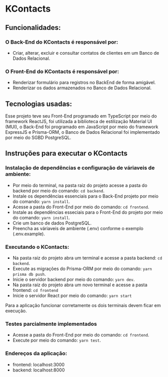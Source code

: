 # KContacts

## Funcionalidades:
### O Back-End do KContacts é responsável por:

- Criar, alterar, excluir e consultar contatos de clientes em um Banco de Dados Relacional.

### O Front-End do KContacts é responsável por:

- Renderizar formulário para registros no BackEnd de forma amigável.
- Renderizar os dados armazenados no Banco de Dados Relacional.

## Tecnologias usadas:
Esse projeto teve seu Front-End programado em TypeScript por meio do framework ReactJS, foi utilizada a biblioteca de estilização Material UI (MUI), o Back-End foi programado em JavaScript por meio do framework ExpressJS e Prisma-ORM, o Banco de Dados Relacional foi implementado por meio do SGBD PostgreSQL.

## Instruções para executar o KContacts
### Instalação de dependências e configuração de váriaveis de ambiente:
- Por meio do terminal, na pasta raiz do projeto acesse a pasta do backend por meio do comando: ```cd backend```.
- Instale os dependências essenciais para o Back-End projeto por meio do comando: ```yarn install```.
- Acesse a pasta do Front-End por meio do comando: ```cd frontend```.
- Instale as dependências esseciais para o Front-End do projeto por meio do comando: ```yarn install```.
- Crie um banco de dados PostgreSQL.
- Preencha as váriaveis de ambiente (.env) conforme o exemplo (.env.example).

### Executando o KContacts:
- Na pasta raiz do projeto abra um terminal e acesse a pasta backend: ```cd backend```. 
- Execute as migrações do Prisma-ORM por meio do comando: ```yarn prisma db push```.
- Inicie o servidor backend por meio do comando: ```yarn dev```.
- Na pasta raiz do projeto abra um novo terminal e acesse a pasta frontend: ```cd frontend``` 
- Inicie o servidor React por meio do comando: ```yarn start``` 

Para a aplicação funcionar corretamente os dois terminais devem ficar em execução.

### Testes parcialmente implementados
- Acesse a pasta do Front-End por meio do comando: ```cd frontend```.
- Execute por meio do comando: ```yarn test```.

### Endereços da aplicação:
- frontend: localhost:3000
- backend: localhost:8000

